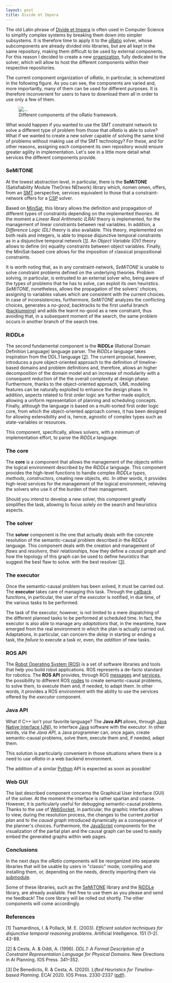 ```yaml
---
layout: post
title: Divide et Impera
---
```


The old Latin phrase of [Divide et Impera](https://en.wikipedia.org/wiki/Divide_and_rule) is often used in Computer Science to simplify complex systems by breaking them down into simpler subsystems. It is therefore time to apply it to the [oRatio](https://github.com/pstlab/oRatio) solver, whose subcomponents are already divided into libraries, but are all kept in the same repository, making them difficult to be used by external components. For this reason I decided to create a new [organization](https://github.com/ratioSolver), fully dedicated to the solver, which will allow to host the different components within their respective repositories.

The current component organization of *oRatio*, in particular, is schematized in the following figure. As you can see, the components are varied and, more importantly, many of them can be used for different purposes. It is therefore inconvenient for users to have to download them all in order to use only a few of them.

<figure class="figure" class="text-center">
  <img src="{{site.url}}/figures/2022-07-20-divide_et_impera/oRatioComponents.png" class="figure-img img-fluid rounded" alt="...">
  <figcaption class="figure-caption">Different components of the oRatio framework.</figcaption>
</figure>

What would happen if you wanted to use the SMT constraint network to solve a different type of problem from those that *oRatio* is able to solve? What if we wanted to create a new solver capable of solving the same kind of problems without making use of the SMT technology? For these, and for other reasons, assigning each component its own repository would ensure greater agility in implementation. Let's see in a little more detail what services the different components provide.

### SeMiTONE

At the lowest abstraction level, in particular, there is the **SeMiTONE** (Satisfiability Module TheOries NEtwork) library which, nomen omen, offers, from an [SMT](https://en.wikipedia.org/wiki/Satisfiability_modulo_theories) perspective, services equivalent to those that a constraint-network offers for a [CSP](https://en.wikipedia.org/wiki/Constraint_satisfaction_problem) solver.

Based on [MiniSat](http://minisat.se), this library allows the definition and propagation of different types of constraints depending on the implemented *theories*. At the moment a *Linear Real Arithmetic (LRA)* theory is implemented, for the management of linear constraints between real variables. In addition, a *Difference Logic (DL)* theory is also available. This theory, implemented on both reals and integers, is able to impose disjunctive temporal constraints as in a disjunctive temporal network \[[1](#r1)\]. An *Object Variable (OV)* theory allows to define (in) equality constraints between object variables. Finally, the MiniSat-based core allows for the imposition of classical propositional constraints.

It is worth noting that, as in any constraint-network, *SeMiTONE* is unable to solve constraint problems defined on the underlying theories. Problem solving, in particular, is entrusted to an external solver who, being aware of the types of problems that he has to solve, can exploit its own heuristics. *SeMiTONE*, nonetheless, allows the propagation of the solvers' choices, assigning to variables values which are consistent with the current choices. In case of inconsistencies, furthermore, *SeMiTONE* analyzes the conflicting choices, generates a *no-good*, backtracks to the first useful branch ([backjumping](https://en.wikipedia.org/wiki/Backjumping)) and adds the learnt no-good as a new constraint, thus avoiding that, in a subsequent moment of the search, the same problem occurs in another branch of the search tree.

### RiDDLe

The second fundamental component is the **RiDDLe** (Rational Domain Definition Language) language parser. The *RiDDLe* language takes inspiration from the DDL.1 language \[[2](#r2)\]. The current proposal, however, introduces a pure object-oriented approach to the definition of timeline-based domains and problem definitions and, therefore, allows an higher decomposition of the domain model and an increase of modularity with a consequent reduction of the the overall complexity at design phase. Furthermore, thanks to the object-oriented approach, UML modeling features can be naturally exploited to enhance the design phase. In addition, aspects related to first order logic are further made explicit, allowing a uniform representation of planning and scheduling concepts. Finally, although the language is based on a multi-sorted first order logic core, from which the object-oriented approach comes, it has been designed for allowing extensibility and is, hence, agnostic of complex types such as state-variables or resources.

This component, specifically, allows solvers, with a minimum of implementation effort, to parse the *RiDDLe* language.

### The core

The **core** is a component that allows the management of the objects within the logical environment described by the *RiDDLe* language. This component provides the high-level functions to handle complex *RiDDLe* *types*, *methods*, *constructors*, creating new objects, etc. In other words, it provides high-level services for the management of the logical environment, relieving the solvers who use it of the burden of their management.

Should you intend to develop a new solver, this component greatly simplifies the task, allowing to focus solely on the search and heuristics aspects.

### The solver

The **solver** component is the one that actually deals with the concrete resolution of the semantic-causal problem described in the *RiDDLe* language. This component deals with the creation and management of *flaws* and *resolvers*, their relationships, how they define a *causal graph* and how the topology of this graph can be used to define *heuristics* that suggest the best flaw to solve. with the best resolver \[[3](#r3)\].

### The executor

Once the semantic-causal problem has been solved, it must be carried out. The **executor** takes care of managing this task. Through the [callback](https://en.wikipedia.org/wiki/Callback_(computer_programming)) functions, in particular, the user of the *executor* is notified, in due time, of the various tasks to be performed.

The task of the executor, however, is not limited to a mere dispatching of the different planned tasks to be performed at scheduled time. In fact, the executor is also able to manage any *adaptations* that, in the meantime, have emerged from the real environment in which the plan is actually carried out. Adaptations, in particular, can concern the *delay* in starting or ending a task, the *failure* to execute a task or, even, the *addition* of new tasks.

### ROS API

The [Robot Operating System (ROS)](https://www.ros.org) is a set of software libraries and tools that help you build robot applications. ROS represents a de-facto standard for robotics. The **ROS API** provides, through ROS [messages](http://wiki.ros.org/msg) and [services](http://wiki.ros.org/Services), the possibility to different ROS [nodes](http://wiki.ros.org/Nodes) to create semantic-causal problems, to solve them, to execute them and, if needed, to adapt them. In other words, it provides a ROS environment with the ability to use the services offered by the *executor* component.

### Java API

What if C++ isn't your favorite language? The **Java API** allows, through [Java Native Interface (JNI)](https://en.wikipedia.org/wiki/Java_Native_Interface), to interface [Java](https://www.java.com) software with the executor. In other words, via the *Java API*, a Java programmer can, once again, create semantic-causal problems, solve them, execute them and, if needed, adapt them.

This solution is particularly convenient in those situations where there is a need to use *oRatio* in a web backend environment.

The addition of a similar [Python](https://www.python.org) API is expected as soon as possible!

### Web GUI

The last described component concerns the Graphical User Interface (GUI) of the solver. At the moment the interface is rather spartan and coarse. However, it is particularly useful for debugging semantic-causal problems. Thanks to the use of [WebSocket](https://en.wikipedia.org/wiki/WebSocket), in particular, the graphic interface allows to view, during the resolution process, the changes to the current *partial plan* and to the *causal graph* introduced dynamically as a consequence of the planner's choices. Furthermore, the [JavaScript](https://en.wikipedia.org/wiki/JavaScript) components for the visualization of the partial plan and the causal graph can be used to easily embed the generated graphs within web pages.

### Conclusions

In the next days the *oRatio* components will be reorganized into separate libraries that will be usable by users in "classic" mode, compiling and installing them, or, depending on the needs, directly importing them via [submodule](https://github.blog/2016-02-01-working-with-submodules/).

Some of these libraries, such as the [SeMiTONE](https://github.com/ratioSolver/SeMiTONE) library and the [RiDDLe](https://github.com/ratioSolver/RiDDLe) library, are already available. Feel free to use them as you please and send me feedback! The core library will be rolled out shortly. The other components will come accordingly.


### References

[<a name="r1"></a>1] Tsamardinos, I. & Pollack, M. E. (2003). *Efficient solution techniques for disjunctive temporal reasoning problems*. Artificial Intelligence. 151 (1–2). 43-89.

[<a name="r2"></a>2] & Cesta, A. & Oddi, A. (1996). *DDL.1: A Formal Description of a Constraint Representation Language for Physical Domains*. New Directions in AI Planning. IOS Press. 341–352.

[<a name="r3"></a>3] De Benedictis, R. & Cesta, A. (2020). *Lifted Heuristics for Timeline-based Planning*. ECAI 2020. IOS Press. 2330-2337 ([pdf](https://ebooks.iospress.nl/volumearticle/55157)).
